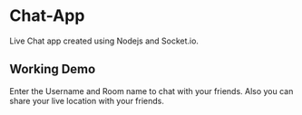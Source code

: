 # Chat-App
Live Chat app created using Nodejs and Socket.io.
## Working Demo
Enter the Username and Room name to chat with your friends. Also you can share your live location with your friends.
